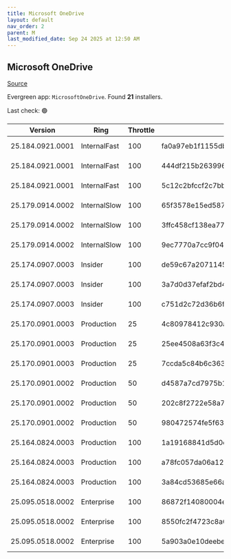 ```yaml
---
title: Microsoft OneDrive
layout: default
nav_order: 2
parent: M
last_modified_date: Sep 24 2025 at 12:50 AM
---
```


## Microsoft OneDrive

[Source](https://onedrive.live.com/)

Evergreen app: `MicrosoftOneDrive`. Found **21** installers.

Last check: 🟢

| Version          | Ring         | Throttle | Sha256                                                           | Architecture | Type | URI                                                                                                                                                                  |
| ---------------- | ------------ | -------- | ---------------------------------------------------------------- | ------------ | ---- | -------------------------------------------------------------------------------------------------------------------------------------------------------------------- |
| 25.184.0921.0001 | InternalFast | 100      | fa0a97eb1f1155db2bc23e5edcd3f489c2e55e72685993ccb895ba4345dc566b | ARM64        | exe  | [https://oneclient.sfx.ms/Win/Installers/25.184.0921.0001/arm64/OneDriveSetup.exe](https://oneclient.sfx.ms/Win/Installers/25.184.0921.0001/arm64/OneDriveSetup.exe) |
| 25.184.0921.0001 | InternalFast | 100      | 444df215b263996cc3a21832e80c13c7c64513dac394c5fa3cc5c5a5c790dea6 | x64          | exe  | [https://oneclient.sfx.ms/Win/Installers/25.184.0921.0001/amd64/OneDriveSetup.exe](https://oneclient.sfx.ms/Win/Installers/25.184.0921.0001/amd64/OneDriveSetup.exe) |
| 25.184.0921.0001 | InternalFast | 100      | 5c12c2bfccf2c7bbb4ca9851d8b290f92c29b3743e8a2da400eec6f75c4aaf9b | x86          | exe  | [https://oneclient.sfx.ms/Win/Installers/25.184.0921.0001/OneDriveSetup.exe](https://oneclient.sfx.ms/Win/Installers/25.184.0921.0001/OneDriveSetup.exe)             |
| 25.179.0914.0002 | InternalSlow | 100      | 65f3578e15ed58796ed989b43cf05d98e46707a6f185c838ed82bc649290eeb5 | ARM64        | exe  | [https://oneclient.sfx.ms/Win/Installers/25.179.0914.0002/arm64/OneDriveSetup.exe](https://oneclient.sfx.ms/Win/Installers/25.179.0914.0002/arm64/OneDriveSetup.exe) |
| 25.179.0914.0002 | InternalSlow | 100      | 3ffc458cf138ea772543e5779b9e5717b56e8168e58b6087678ce339356641f1 | x64          | exe  | [https://oneclient.sfx.ms/Win/Installers/25.179.0914.0002/amd64/OneDriveSetup.exe](https://oneclient.sfx.ms/Win/Installers/25.179.0914.0002/amd64/OneDriveSetup.exe) |
| 25.179.0914.0002 | InternalSlow | 100      | 9ec7770a7cc9f046beaf732a17d41b0bc8eb430dc061a92f7c8e39db1170b4fa | x86          | exe  | [https://oneclient.sfx.ms/Win/Installers/25.179.0914.0002/OneDriveSetup.exe](https://oneclient.sfx.ms/Win/Installers/25.179.0914.0002/OneDriveSetup.exe)             |
| 25.174.0907.0003 | Insider      | 100      | de59c67a20711454648e7ce2527d0c559fdad59d66332734d06025e58cde1d1d | ARM64        | exe  | [https://oneclient.sfx.ms/Win/Installers/25.174.0907.0003/arm64/OneDriveSetup.exe](https://oneclient.sfx.ms/Win/Installers/25.174.0907.0003/arm64/OneDriveSetup.exe) |
| 25.174.0907.0003 | Insider      | 100      | 3a7d0d37efaf2bd4f9b88c72877d21337357eb80c9b2841fbc7edfb2ed0c2a88 | x64          | exe  | [https://oneclient.sfx.ms/Win/Installers/25.174.0907.0003/amd64/OneDriveSetup.exe](https://oneclient.sfx.ms/Win/Installers/25.174.0907.0003/amd64/OneDriveSetup.exe) |
| 25.174.0907.0003 | Insider      | 100      | c751d2c72d36b6f6573816ba2eb5fc14f4f02876c7448108769c965b669897f5 | x86          | exe  | [https://oneclient.sfx.ms/Win/Installers/25.174.0907.0003/OneDriveSetup.exe](https://oneclient.sfx.ms/Win/Installers/25.174.0907.0003/OneDriveSetup.exe)             |
| 25.170.0901.0003 | Production   | 25       | 4c80978412c930a8e445245864819d21b0cbfb4b7163f38e396140a31ed863da | ARM64        | exe  | [https://oneclient.sfx.ms/Win/Installers/25.170.0901.0003/arm64/OneDriveSetup.exe](https://oneclient.sfx.ms/Win/Installers/25.170.0901.0003/arm64/OneDriveSetup.exe) |
| 25.170.0901.0003 | Production   | 25       | 25ee4508a63f3c4beac3bb3af9b32d2f4d9f257345f13cda23f241764e15d26e | x64          | exe  | [https://oneclient.sfx.ms/Win/Installers/25.170.0901.0003/amd64/OneDriveSetup.exe](https://oneclient.sfx.ms/Win/Installers/25.170.0901.0003/amd64/OneDriveSetup.exe) |
| 25.170.0901.0003 | Production   | 25       | 7ccda5c84b6c3633f37e775b508cbb6f6ec28a5fc04041364b225c8c292f7172 | x86          | exe  | [https://oneclient.sfx.ms/Win/Installers/25.170.0901.0003/OneDriveSetup.exe](https://oneclient.sfx.ms/Win/Installers/25.170.0901.0003/OneDriveSetup.exe)             |
| 25.170.0901.0002 | Production   | 50       | d4587a7cd7975b182c15a3664a5810d4f02a13cfafdcdbb3c28100aa6f84abce | ARM64        | exe  | [https://oneclient.sfx.ms/Win/Installers/25.170.0901.0002/arm64/OneDriveSetup.exe](https://oneclient.sfx.ms/Win/Installers/25.170.0901.0002/arm64/OneDriveSetup.exe) |
| 25.170.0901.0002 | Production   | 50       | 202c8f2722e58a7cd1b3bf670f42e46069f468124efffce90b999a48a8bf4d44 | x64          | exe  | [https://oneclient.sfx.ms/Win/Installers/25.170.0901.0002/amd64/OneDriveSetup.exe](https://oneclient.sfx.ms/Win/Installers/25.170.0901.0002/amd64/OneDriveSetup.exe) |
| 25.170.0901.0002 | Production   | 50       | 980472574fe5f633e840df5d2b2f6e2b656b7aabd9520f6f8b7b14c228c5f94d | x86          | exe  | [https://oneclient.sfx.ms/Win/Installers/25.170.0901.0002/OneDriveSetup.exe](https://oneclient.sfx.ms/Win/Installers/25.170.0901.0002/OneDriveSetup.exe)             |
| 25.164.0824.0003 | Production   | 100      | 1a19168841d5d0e175183c36265cad4fd13626aa17548012760576ca5a4a758b | ARM64        | exe  | [https://oneclient.sfx.ms/Win/Installers/25.164.0824.0003/arm64/OneDriveSetup.exe](https://oneclient.sfx.ms/Win/Installers/25.164.0824.0003/arm64/OneDriveSetup.exe) |
| 25.164.0824.0003 | Production   | 100      | a78fc057da06a124c788cc9b0fa7848b56ff818f1d0e8b213d756db5bfd6ed81 | x64          | exe  | [https://oneclient.sfx.ms/Win/Installers/25.164.0824.0003/amd64/OneDriveSetup.exe](https://oneclient.sfx.ms/Win/Installers/25.164.0824.0003/amd64/OneDriveSetup.exe) |
| 25.164.0824.0003 | Production   | 100      | 3a84cd53685e66acb341c87267d63ab990091e83da5084febf442c839a4221d3 | x64          | exe  | [https://oneclient.sfx.ms/Win/Installers/25.164.0824.0003/OneDriveSetup.exe](https://oneclient.sfx.ms/Win/Installers/25.164.0824.0003/OneDriveSetup.exe)             |
| 25.095.0518.0002 | Enterprise   | 100      | 86872f14080004e177f0fcd15899827a07d21ad7f9a9e90c019f724654e4af9a | ARM64        | exe  | [https://oneclient.sfx.ms/Win/Installers/25.095.0518.0002/arm64/OneDriveSetup.exe](https://oneclient.sfx.ms/Win/Installers/25.095.0518.0002/arm64/OneDriveSetup.exe) |
| 25.095.0518.0002 | Enterprise   | 100      | 8550fc2f4723c8a03c5ce03232d9d5eb15d235a427b046a18b4be3ae4c349a57 | x64          | exe  | [https://oneclient.sfx.ms/Win/Installers/25.095.0518.0002/amd64/OneDriveSetup.exe](https://oneclient.sfx.ms/Win/Installers/25.095.0518.0002/amd64/OneDriveSetup.exe) |
| 25.095.0518.0002 | Enterprise   | 100      | 5a903a0e10deebe0df10484bfeebfce8df3ff1ba2a78c22e2cb455485172c00c | x86          | exe  | [https://oneclient.sfx.ms/Win/Installers/25.095.0518.0002/OneDriveSetup.exe](https://oneclient.sfx.ms/Win/Installers/25.095.0518.0002/OneDriveSetup.exe)             |

